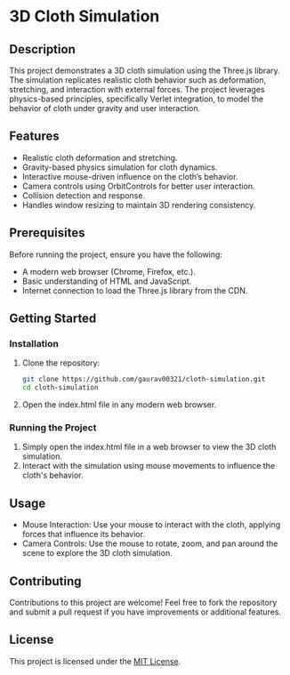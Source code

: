 # 3D Cloth Simulation

## Description
This project demonstrates a 3D cloth simulation using the Three.js library. The simulation replicates realistic cloth behavior such as deformation, stretching, and interaction with external forces. The project leverages physics-based principles, specifically Verlet integration, to model the behavior of cloth under gravity and user interaction.

## Features
- Realistic cloth deformation and stretching.
- Gravity-based physics simulation for cloth dynamics.
- Interactive mouse-driven influence on the cloth’s behavior.
- Camera controls using OrbitControls for better user interaction.
- Collision detection and response.
- Handles window resizing to maintain 3D rendering consistency.

## Prerequisites
Before running the project, ensure you have the following:
- A modern web browser (Chrome, Firefox, etc.).
- Basic understanding of HTML and JavaScript.
- Internet connection to load the Three.js library from the CDN.

## Getting Started

### Installation
1. Clone the repository:
   ```bash
   git clone https://github.com/gaurav00321/cloth-simulation.git
   cd cloth-simulation
2. Open the index.html file in any modern web browser.

### Running the Project
1. Simply open the index.html file in a web browser to view the 3D cloth simulation.
2. Interact with the simulation using mouse movements to influence the cloth's behavior.

## Usage
- Mouse Interaction: Use your mouse to interact with the cloth, applying forces that influence its behavior.
- Camera Controls: Use the mouse to rotate, zoom, and pan around the scene to explore the 3D cloth simulation.

## Contributing
Contributions to this project are welcome! Feel free to fork the repository and submit a pull request if you have improvements or additional features.

## License
This project is licensed under the [MIT License](LICENSE).  
